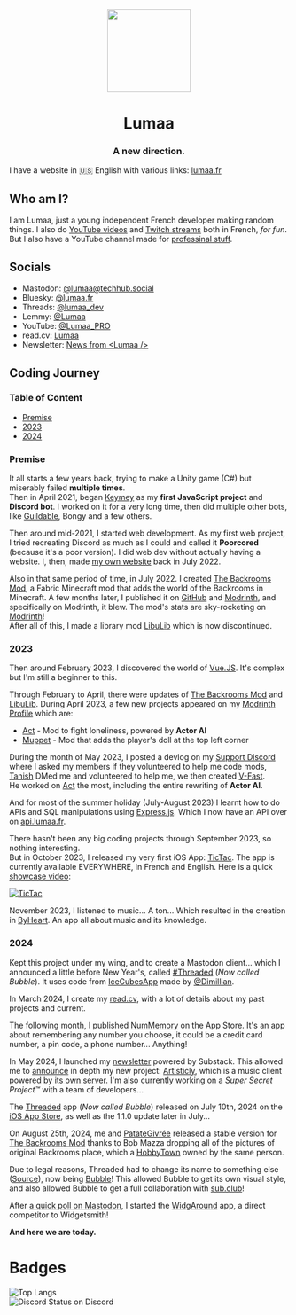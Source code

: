 <center><div align="center">
  <img width="150" src="https://lumaa.fr/static/hero_lumaa_white.svg" />
  <h1>Lumaa</h1>
  <h3>A new direction.</h3>
</div></center>

I have a website in 🇺🇸 English with various links: [lumaa.fr](https://lumaa.fr/)

## Who am I?
I am Lumaa, just a young independent French developer making random things. I also do [YouTube videos](https://youtube.com/@lumaa_dev) and [Twitch streams](https://twitch.tv/lumaa_dev) both in French, *for fun*. But I also have a YouTube channel made for [professinal stuff](https://youtube.com/@Lumaa_PRO).

## Socials
- Mastodon: [@lumaa@techhub.social](https://techhub.social/@lumaa)
- Bluesky: [@lumaa.fr](https://bsky.app/profile/lumaa.fr)
- Threads: [@lumaa_dev](https://threads.net/@lumaa_dev)
- Lemmy: [@Lumaa](https://lemmy.world/u/lumaa)
- YouTube: [@Lumaa_PRO](https://youtube.com/@Lumaa_PRO)
- read.cv: [Lumaa](https://read.cv/lumaa)
- Newsletter: [News from \<Lumaa />](https://lumaa.substack.com/)

## Coding Journey
### Table of Content
- [Premise](#premise)
- [2023](#2023)
- [2024](#2024)

### Premise
It all starts a few years back, trying to make a Unity game (C#) but miserably failed **multiple times**.  
Then in April 2021, began [Keymey](https://github.com/lumaa-dev/Keymey) as my **first JavaScript project** and **Discord bot**. I worked on it for a very long time, then did multiple other bots, like [Guildable](https://top.gg/bot/870762638789988422), Bongy and a few others.

Then around mid-2021, I started web development. As my first web project, I tried recreating Discord as much as I could and called it **Poorcored** (because it's a poor version). I did web dev without actually having a website. I, then, made [my own website](https://lumaa.fr/?lang=en) back in July 2022.

Also in that same period of time, in July 2022. I created [The Backrooms Mod](https://modrinth.com/mod/backrooms), a Fabric Minecraft mod that adds the world of the Backrooms in Minecraft. A few months later, I published it on [GitHub](https://github.com/lumaa-dev/BackroomsMod) and [Modrinth](https://modrinth.com/mod/backrooms), and specifically on Modrinth, it blew. The mod's stats are sky-rocketing on [Modrinth](https://modrinth.com/mod/backrooms)!  
After all of this, I made a library mod [LibuLib](https://modrinth.com/mod/libu) which is now discontinued.

### 2023
Then around February 2023, I discovered the world of [Vue.JS](https://vuejs.org). It's complex but I'm still a beginner to this.

Through February to April, there were updates of [The Backrooms Mod](https://modrinth.com/mod/backrooms) and [LibuLib](https://modrinth.com/mod/libu). During April 2023, a few new projects appeared on my [Modrinth Profile](https://modrinth.com/user/Lumaa) which are:
- [Act](https://modrinth.com/mod/acts) - Mod to fight loneliness, powered by **Actor AI**
- [Muppet](https://modrinth.com/mod/muppet) - Mod that adds the player's doll at the top left corner

During the month of May 2023, I posted a devlog on my [Support Discord](https://lumaa.fr/support) where I asked my members if they volunteered to help me code mods, [Tanish](https://github.com/tanishisherewithhh) DMed me and volunteered to help me, we then created [V-Fast](https://lumaa.fr/v-fast).\
He worked on [Act](https://modrinth.com/mod/acts) the most, including the entire rewriting of **Actor AI**.

And for most of the summer holiday (July-August 2023) I learnt how to do APIs and SQL manipulations using [Express.js](https://expressjs.com). Which I now have an API over on [api.lumaa.fr](https://api.lumaa.fr).

There hasn't been any big coding projects through September 2023, so nothing interesting.\
But in October 2023, I released my very first iOS App: [TicTac](https://apps.lumaa.fr/app/tictac). The app is currently available EVERYWHERE, in French and English. Here is a quick [showcase video](https://youtu.be/eDbPkcXqInE):

[![TicTac](https://img.youtube.com/vi/eDbPkcXqInE/maxresdefault.jpg)](https://youtu.be/eDbPkcXqInE)

November 2023, I listened to music... A ton... Which resulted in the creation in [ByHeart](https://apps.lumaa.fr/app/byheart). An app all about music and its knowledge.

### 2024
Kept this project under my wing, and to create a Mastodon client... which I announced a little before New Year's, called [#Threaded](https://apps.lumaa.fr/app/bubble) (*Now called Bubble*). It uses code from [IceCubesApp](https://github.com/Dimillian/IceCubesApp) made by [@Dimillian](https://github.com/Dimillian).

In March 2024, I create my [read.cv](https://read.cv/lumaa), with a lot of details about my past projects and current.

The following month, I published [NumMemory](https://apps.lumaa.fr/app/nummemory) on the App Store. It's an app about remembering any number you choose, it could be a credit card number, a pin code, a phone number... Anything!

In May 2024, I launched my [newsletter](https://lumaa.substack.com/) powered by Substack. This allowed me to [announce](https://lumaa.substack.com/p/new-project-artisticly) in depth my new project: [Artisticly](https://apps.lumaa.fr/app/artisticly), which is a music client powered by [its own server](https://github.com/lumaa-dev/ArtisticlyServer). I'm also currently working on a *Super Secret Project™* with a team of developers...

The [Threaded](https://apps.lumaa.fr/app/bubble) app (*Now called Bubble*) released on July 10th, 2024 on the [iOS App Store](https://apps.apple.com/us/app/bubble/id6477757490), as well as the 1.1.0 update later in July...

On August 25th, 2024, me and [PatateGivrée](https://youtube.com/@patategivree) released a stable version for [The Backrooms Mod](https://modrinth.com/mod/backrooms) thanks to Bob Mazza dropping all of the pictures of original Backrooms place, which a [HobbyTown](https://www.hobbytown.com/oshkosh-wi/l69) owned by the same person.

Due to legal reasons, Threaded had to change its name to something else ([Source](https://darnell.day/instagram-to-threaded-for-mastodon-lawyer-up-or-change-your-name)), now being [Bubble](https://apps.lumaa.fr/app/bubble)! This allowed Bubble to get its own visual style, and also allowed Bubble to get a full collaboration with [sub.club](https://sub.club/)!

After [a quick poll on Mastodon](https://techhub.social/@lumaa/113200034472879785), I started the [WidgAround](https://techhub.social/@lumaa/113214624051110745) app, a direct competitor to Widgetsmith!

**And here we are today.**

# Badges
![Top Langs](https://github-readme-stats.vercel.app/api/top-langs/?username=lumaa-dev)\
![Discord Status](https://api.statusbadges.me/badge/status/474231265059405845?simple=true) on Discord
